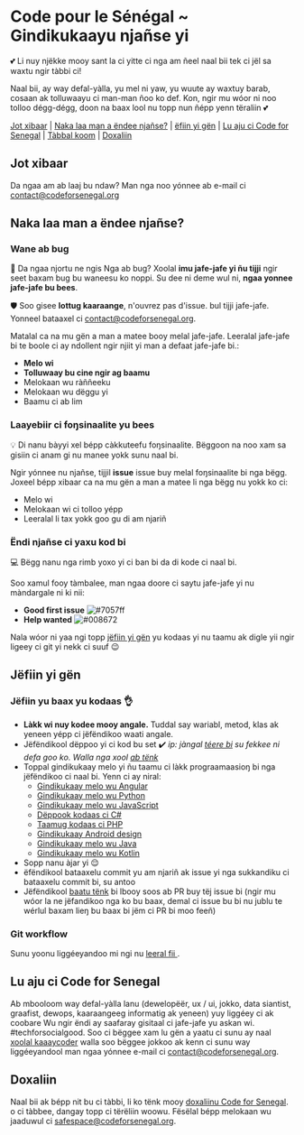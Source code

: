 # Code pour le Sénégal ~ Gindikukaayu njañse yi

:two_hearts: Li nuy njëkke mooy sant la ci yitte ci nga am ñeel naal bii tek ci jël sa waxtu ngir tàbbi ci!

Naal bii, ay way defal-yàlla, yu mel ni yaw, yu wuute ay waxtuy barab, cosaan ak tolluwaayu ci man-man ñoo ko def.
Kon, ngir mu wóor ni noo tolloo dégg-dégg, doon na baax lool nu topp nun ñépp yenn tëraliin :two_hearts:

[Jot xibaar](#feedback) | [ Naka laa man a ëndee njañse?](#how-can-i-contribute) | [ëfiin yi gën](#best-practices) | [Lu aju ci Code for Senegal](#about-code4ro) | [Tàbbal koom](#financial-contributions) | [Doxaliin](#code-of-conduct)

## Jot xibaar

Da ngaa am ab laaj bu ndaw? Man nga noo yónnee ab e-mail ci contact@codeforsenegal.org

## Naka laa man a ëndee njañse?

### Wane ab bug

:bug: Da ngaa njortu ne ngis Nga ab bug? Xoolal **imu jafe-jafe yi ñu tijji** ngir seet baxam bug bu waneesu ko noppi. Su dee ni deme wul ni, **ngaa yonnee jafe-jafe bu bees**.

:shield: Soo gisee **lottug kaaraange**, n'ouvrez pas d'issue. bul tijji jafe-jafe. Yonneel bataaxel ci contact@codeforsenegal.org.

Matalal ca na mu gën a man a matee booy melal jafe-jafe. Leeralal jafe-jafe bi te boole ci ay ndollent ngir njiit yi man a defaat jafe-jafe bi.:

* **Melo wi**
* **Tolluwaay bu cine ngir ag baamu**
* Melokaan wu ràññeeku
* Melokaan wu dëggu yi
* Baamu ci ab lim

### Laayebiir ci foŋsinaalite yu bees

:bulb: Di nanu bàyyi xel bépp càkkuteefu foŋsinaalite. Bëggoon na noo xam sa gisiin ci anam gi nu manee yokk sunu naal bi.

Ngir yónnee nu njañse, tijjil **issue** issue buy melal foŋsinaalite bi nga bëgg. Joxeel bépp xibaar ca na mu gën a man a matee li nga bëgg nu yokk ko ci:

* Melo wi
* Melokaan wi ci tolloo yépp
* Leeralal li tax yokk goo gu di am njariñ

### Ëndi njañse ci yaxu kod bi

:computer: Bëgg nanu nga rimb yoxo yi ci ban bi da di kode ci naal bi.

Soo xamul fooy tàmbalee, man ngaa doore ci saytu jafe-jafe yi nu màndargale ni ki nii:
* **Good first issue** ![#7057ff](https://placehold.it/15/7057ff/000000?text=+)
* **Help wanted** ![#008672](https://placehold.it/15/008672/000000?text=+)

Nala wóor ni yaa ngi topp [jëfiin yi gën](#best-practices) yu kodaas yi nu taamu ak digle yii ngir ligeey ci git yi nekk ci suuf :wink:

## Jëfiin yi gën

### Jëfiin yu baax yu kodaas :ok_hand:

* **Làkk wi nuy kodee mooy angale.** Tuddal say wariabl, metod, klas ak yeneen yépp ci jëfëndikoo waati angale.
* Jëfëndikool dëppoo yi ci kod bu set :heavy_check_mark: *ip: jàngal [téere bi](https://www.goodreads.com/book/show/3735293-clean-code) su fekkee ni defa goo ko. Walla nga xool  [ab tënk](https://gist.github.com/wojteklu/73c6914cc446146b8b533c0988cf8d29)*
* Toppal gindikukaay melo yi ñu taamu ci làkk prograamaasioŋ bi nga jëfëndikoo ci naal bi. Yenn ci ay niral:
    * [Gindikukaay melo wu Angular](https://angular.io/guide/styleguide) 
    * [Gindikukaay melo wu Python](https://www.python.org/dev/peps/pep-0008/)
    * [Gindikukaay melo wu JavaScript](https://github.com/standard/standard) 
    * [Dëppook kodaas ci C#](https://docs.microsoft.com/en-us/dotnet/csharp/programming-guide/inside-a-program/coding-conventions) 
    * [Taamug kodaas ci PHP](https://php7.org/guidelines/psr-1.html)
    * [Gindikukaay Android design](https://developer.android.com/design/) 
    * [Gindikukaay melo wu Java](https://source.android.com/setup/contribute/code-style)
    * [Gindikukaay melo wu Kotlin](https://developer.android.com/kotlin/style-guide)
* Sopp nanu àjar yi :relieved:
* ëfëndikool bataaxelu commit yu am njariñ ak issue yi nga  sukkandiku ci bataaxelu commit bi, su antoo
* Jëfëndikool [baatu tënk](https://help.github.com/en/github/managing-your-work-on-github/closing-issues-using-keywords) bi lbooy soos ab PR  buy tëj issue bi (ngir mu wóor la ne jëfandikoo nga ko bu baax, demal ci issue bu bi nu jublu te wérlul baxam lieŋ bu baax bi jëm ci PR bi moo feeñ)

### Git workflow

Sunu yoonu liggéeyandoo mi ngi nu [leeral fii ](WORKFLOW.md).

## Lu aju ci Code for Senegal

Ab mbooloom way defal-yàlla lanu (dewelopëër, ux / ui, jokko, data siantist, graafist, dewops, kaaraangeeg informatig ak yeneen) yuy liggéey ci ak coobare Wu ngir ëndi ay saafaray gisitaal ci jafe-jafe yu askan wi. #techforsocialgood. Soo ci bëggee xam lu gën a yaatu ci sunu ay naal [xoolal kaaaycoder](https://github.com/Code-for-Senegal/kaaycoder) walla soo bëggee jokkoo ak kenn ci sunu way liggéeyandool man ngaa yónnee e-mail ci contact@codeforsenegal.org.

## Doxaliin

Naal bii ak bépp nit bu ci tàbbi, li ko tënk mooy [doxaliinu Code for Senegal](CODE_OF_CONDUCT.md). o ci tàbbee, dangay topp ci tërëliin woowu. Fësëlal bépp melokaan wu jaaduwul ci safespace@codeforsenegal.org.
